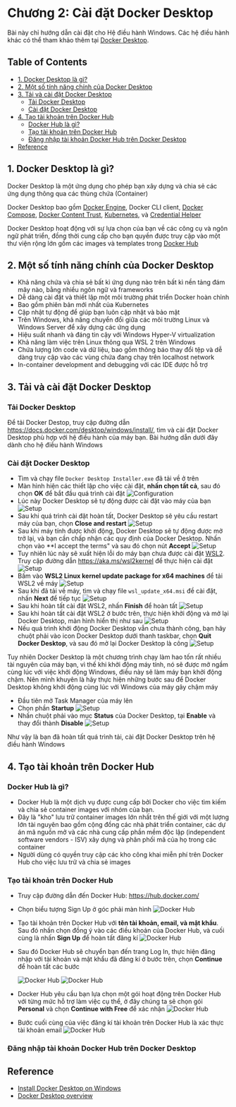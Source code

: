 # Chương 2: Cài đặt Docker Desktop

Bài này chỉ hướng dẫn cài đặt cho Hệ điều hành Windows. Các hệ điều hành khác có thể tham khảo thêm tại [Docker Desktop](https://docs.docker.com/desktop/).

## Table of Contents
- [1. Docker Desktop là gì?](#1-docker-desktop-là-gì)
- [2. Một số tính năng chính của Docker Desktop](#2-một-số-tính-năng-chính-của-docker-desktop)
- [3. Tải và cài đặt Docker Desktop](#3-tải-và-cài-đặt-docker-desktop)
  - [Tải Docker Desktop](#tải-docker-desktop)
  - [Cài đặt Docker Desktop](#cài-đặt-docker-desktop)
- [4. Tạo tài khoản trên Docker Hub](#4-tạo-tài-khoản-trên-docker-hub)
  - [Docker Hub là gì?](#docker-hub-là-gì)
  - [Tạo tài khoản trên Docker Hub](#tạo-tài-khoản-trên-docker-hub)
  - [Đăng nhập tài khoản Docker Hub trên Docker Desktop](#đăng-nhập-tài-khoản-docker-hub-trên-docker-desktop)
- [Reference](#reference)

## 1. Docker Desktop là gì?
Docker Desktop là một ứng dụng cho phép bạn xây dựng và chia sẻ các ứng dụng thông qua các thùng chứa (Container)

Docker Desktop bao gồm [Docker Engine](https://docs.docker.com/engine/), Docker CLI client, [Docker Compose](https://docs.docker.com/compose/), [Docker Content Trust](https://docs.docker.com/engine/security/trust/), [Kubernetes](https://github.com/kubernetes/kubernetes/), và [Credential Helper](https://github.com/docker/docker-credential-helpers/)

Docker Desktop hoạt động với sự lựa chọn của bạn về các công cụ và ngôn ngữ phát triển, đồng thời cung cấp cho bạn quyền được truy cập vào một thư viện rộng lớn gồm các images và templates trong [Docker Hub](https://hub.docker.com/)

## 2. Một số tính năng chính của Docker Desktop
- Khả năng chứa và chia sẻ bất kì ứng dụng nào trên bất kì nền tảng đám mây nào, bằng nhiều ngôn ngữ và frameworks
- Dễ dàng cài đặt và thiết lập một môi trường phát triển Docker hoàn chỉnh
- Bao gồm phiên bản mới nhất của Kubernetes
- Cập nhật tự động để giúp bạn luôn cập nhật và bảo mật
- Trên Windows, khả năng chuyển đổi giữa các môi trường Linux và Windows Server để xây dựng các ứng dụng
- Hiệu suất nhanh và đáng tin cậy với Windows Hyper-V virtualization
- Khả năng làm việc trên Linux thông qua WSL 2 trên Windows
- Chứa lượng lớn code và dữ liệu, bao gồm thông báo thay đổi tệp và dễ dàng truy cập vào các vùng chứa đang chạy trên localhost network
- In-container development and debugging với các IDE được hỗ trợ

## 3. Tải và cài đặt Docker Desktop

### Tải Docker Desktop
Để tải Docker Destop, truy cập đường dẫn https://docs.docker.com/desktop/windows/install/, tìm và cài đặt Docker Desktop phù hợp với hệ điều hành của máy bạn. Bài hướng dẫn dưới đây dành cho hệ điều hành Windows

### Cài đặt Docker Desktop
- Tìm và chạy file `Docker Desktop Installer.exe` đã tải về ở trên
- Màn hình hiện các thiết lập cho việc cài đặt, **nhấn chọn tất cả**, sau đó chọn **OK** để bắt đầu quá trình cài đặt
  ![Configuration](./imgs/chapter2/1.png)
- Lúc này Docker Desktop sẽ tự động được cài đặt vào máy của bạn
  ![Setup](./imgs/chapter2/2.png)
- Sau khi quá trình cài đặt hoàn tất, Docker Desktop sẽ yêu cầu restart máy của bạn, chọn **Close and restart**
  ![Setup](./imgs/chapter2/3.png)
- Sau khi máy tính được khởi động, Docker Desktop sẽ tự động được mở trở lại, và bạn cần chấp nhận các quy định của Docker Desktop. Nhấn chọn vào **I accept the terms" và sau đó chọn nút **Accept**
  ![Setup](./imgs/chapter2/4.png)
- Tuy nhiên lúc này sẽ xuất hiện lỗi do máy bạn chưa được cài đặt [WSL2](https://docs.microsoft.com/en-us/windows/wsl/about). Truy cập đường dẫn https://aka.ms/wsl2kernel để thực hiện cài đặt
  ![Setup](./imgs/chapter2/5.png)
- Bấm vào **WSL2 Linux kernel update package for x64 machines** để tải WSL2 về máy
  ![Setup](./imgs/chapter2/6.png)
- Sau khi đã tải về máy, tìm và chạy file `wsl_update_x64.msi` đề cài đặt, nhấn **Next** để tiếp tục
  ![Setup](./imgs/chapter2/7.png)
- Sau khi hoàn tất cài đặt WSL2, nhấn **Finish** để hoàn tất
  ![Setup](./imgs/chapter2/8.png)
- Sau khi hoàn tất cài đặt WSL2 ở bước trên, thực hiện khởi động và mở lại Docker Desktop, màn hình hiển thị như sau
  ![Setup](./imgs/chapter2/9.png)
- Nếu quá trình khởi động Docker Desktop vẫn chưa thành công, bạn hãy chuột phải vào icon Docker Desktop dưới thanh taskbar, chọn **Quit Docker Desktop**, và sau đó mở lại Docker Desktop là công
  ![Setup](./imgs/chapter2/10.png)

Tuy nhiên Docker Desktop là một chương trình chạy làm hao tốn rất nhiều tài nguyên của máy bạn, vì thế khi khởi động máy tính, nó sẽ được mở ngầm cùng lúc với việc khởi động Windows, điều này sẽ làm máy bạn khởi động chậm. Nên mình khuyên là hãy thực hiện những bước sau để Docker Desktop không khởi động cùng lúc với Windows của máy gây chậm máy
- Đầu tiên mở Task Manager của máy lên
- Chọn phần **Startup**
  ![Setup](./imgs/chapter2/12.png)
- Nhấn chuột phải vào mục **Status** của Docker Desktop, tại **Enable** và thay đổi thành **Disable**
  ![Setup](./imgs/chapter2/13.png)
  
Như vậy là bạn đã hoàn tất quá trình tải, cài đặt Docker Desktop trên hệ điều hành Windows

## 4. Tạo tài khoản trên Docker Hub
### Docker Hub là gì?
- Docker Hub là một dịch vụ được cung cấp bởi Docker cho việc tìm kiếm và chia sẻ container images với nhóm của bạn.
- Đây là "kho" lưu trữ container images lớn nhất trên thế giới với một lượng lớn tài nguyên bao gồm cộng đồng các nhà phát triển container, các dự án mã nguồn mở và các nhà cung cấp phần mềm độc lập (independent software vendors - ISV) xây dựng và phân phối mã của họ trong các container
- Người dùng có quyền truy cập các kho công khai miễn phí trên Docker Hub cho việc lưu trữ và chia sẻ images

### Tạo tài khoản trên Docker Hub
- Truy cập đường dẫn đến Docker Hub: https://hub.docker.com/
- Chọn biểu tượng Sign Up ở góc phải màn hình
  ![Docker Hub](./imgs/chapter2/14.png)
- Tạo tài khoản trên Docker Hub với **tên tài khoản, email, và mật khẩu**. Sau đó nhấn chọn đồng ý vào các điều khoản của Docker Hub, và cuối cùng là nhấn **Sign Up** để hoàn tất đăng kí
  ![Docker Hub](./imgs/chapter2/15.png)
- Sau đó Docker Hub sẽ chuyển bạn đến trang Log In, thực hiện đăng nhập với tài khoản và mật khẩu đã đăng kí ở bước trên, chọn **Continue** để hoàn tất các bước

  ![Docker Hub](./imgs/chapter2/16.png) ![Docker Hub](./imgs/chapter2/17.png)
- Docker Hub yêu cầu bạn lựa chọn một gói hoạt động trên Docker Hub với từng mức hỗ trợ làm việc cụ thể, ở đây chúng ta sẽ chọn gói **Personal** và chọn **Continue with Free** để xác nhận
  ![Docker Hub](./imgs/chapter2/18.png)
- Bước cuối cùng của việc đăng kí tài khoản trên Docker Hub là xác thực tài khoản email
  ![Docker Hub](./imgs/chapter2/19.png)  

### Đăng nhập tài khoản Docker Hub trên Docker Desktop

## Reference
- [Install Docker Desktop on Windows](https://docs.docker.com/desktop/windows/install/)
- [Docker Desktop overview](https://docs.docker.com/desktop/)
